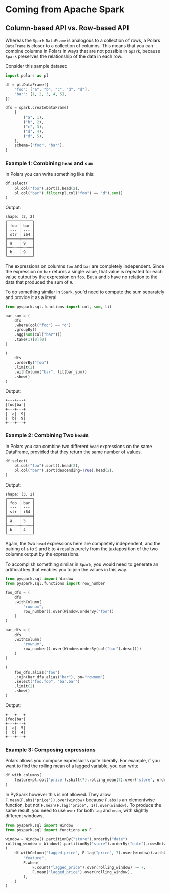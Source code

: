 # Coming from Apache Spark

## Column-based API vs. Row-based API

Whereas the `Spark` `DataFrame` is analogous to a collection of rows, a Polars `DataFrame` is closer
to a collection of columns. This means that you can combine columns in Polars in ways that are not
possible in `Spark`, because `Spark` preserves the relationship of the data in each row.

Consider this sample dataset:

```python
import polars as pl

df = pl.DataFrame({
    "foo": ["a", "b", "c", "d", "d"],
    "bar": [1, 2, 3, 4, 5],
})

dfs = spark.createDataFrame(
    [
        ("a", 1),
        ("b", 2),
        ("c", 3),
        ("d", 4),
        ("d", 5),
    ],
    schema=["foo", "bar"],
)
```

### Example 1: Combining `head` and `sum`

In Polars you can write something like this:

```python
df.select(
    pl.col("foo").sort().head(2),
    pl.col("bar").filter(pl.col("foo") == "d").sum()
)
```

Output:

```
shape: (2, 2)
┌─────┬─────┐
│ foo ┆ bar │
│ --- ┆ --- │
│ str ┆ i64 │
╞═════╪═════╡
│ a   ┆ 9   │
├╌╌╌╌╌┼╌╌╌╌╌┤
│ b   ┆ 9   │
└─────┴─────┘
```

The expressions on columns `foo` and `bar` are completely independent. Since the expression on `bar`
returns a single value, that value is repeated for each value output by the expression on `foo`. But
`a` and `b` have no relation to the data that produced the sum of `9`.

To do something similar in `Spark`, you'd need to compute the sum separately and provide it as a
literal:

```python
from pyspark.sql.functions import col, sum, lit

bar_sum = (
    dfs
    .where(col("foo") == "d")
    .groupBy()
    .agg(sum(col("bar")))
    .take(1)[0][0]
)

(
    dfs
    .orderBy("foo")
    .limit(2)
    .withColumn("bar", lit(bar_sum))
    .show()
)
```

Output:

```
+---+---+
|foo|bar|
+---+---+
|  a|  9|
|  b|  9|
+---+---+
```

### Example 2: Combining Two `head`s

In Polars you can combine two different `head` expressions on the same DataFrame, provided that they
return the same number of values.

```python
df.select(
    pl.col("foo").sort().head(2),
    pl.col("bar").sort(descending=True).head(2),
)
```

Output:

```
shape: (3, 2)
┌─────┬─────┐
│ foo ┆ bar │
│ --- ┆ --- │
│ str ┆ i64 │
╞═════╪═════╡
│ a   ┆ 5   │
├╌╌╌╌╌┼╌╌╌╌╌┤
│ b   ┆ 4   │
└─────┴─────┘
```

Again, the two `head` expressions here are completely independent, and the pairing of `a` to `5` and
`b` to `4` results purely from the juxtaposition of the two columns output by the expressions.

To accomplish something similar in `Spark`, you would need to generate an artificial key that
enables you to join the values in this way.

```python
from pyspark.sql import Window
from pyspark.sql.functions import row_number

foo_dfs = (
    dfs
    .withColumn(
        "rownum",
        row_number().over(Window.orderBy("foo"))
    )
)

bar_dfs = (
    dfs
    .withColumn(
        "rownum",
        row_number().over(Window.orderBy(col("bar").desc()))
    )
)

(
    foo_dfs.alias("foo")
    .join(bar_dfs.alias("bar"), on="rownum")
    .select("foo.foo", "bar.bar")
    .limit(2)
    .show()
)
```

Output:

```
+---+---+
|foo|bar|
+---+---+
|  a|  5|
|  b|  4|
+---+---+
```

### Example 3: Composing expressions

Polars allows you compose expressions quite liberally. For example, if you want to find the rolling
mean of a lagged variable, you can write

```python
df.with_columns(
    feature=pl.col('price').shift(7).rolling_mean(7).over('store', order_by='date')
)
```

In PySpark however this is not allowed. They allow `F.mean(F.abs("price")).over(window)` because
`F.abs` is an elementwise function, but not `F.mean(F.lag("price", 1)).over(window)`. To produce the
same result, you need to use `over` for both `lag` and `mean`, with slightly different windows.

```python
from pyspark.sql import Window
from pyspark.sql import functions as F

window = Window().partitionBy("store").orderBy("date")
rolling_window = Window().partitionBy("store").orderBy("date").rowsBetween(-6, 0)
(
    df.withColumn("lagged_price", F.lag("price", 7).over(window)).withColumn(
        "feature",
        F.when(
            F.count("lagged_price").over(rolling_window) >= 7,
            F.mean("lagged_price").over(rolling_window),
        ),
    )
)
```

